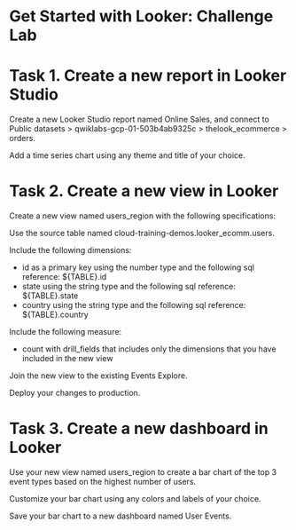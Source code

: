 # Get Started with Looker: Challenge Lab


# Task 1. Create a new report in Looker Studio
Create a new Looker Studio report named Online Sales, and connect to Public datasets > qwiklabs-gcp-01-503b4ab9325c > thelook_ecommerce > orders.

Add a time series chart using any theme and title of your choice.


# Task 2. Create a new view in Looker
Create a new view named users_region with the following specifications:

Use the source table named cloud-training-demos.looker_ecomm.users.

Include the following dimensions:

- id as a primary key using the number type and the following sql reference: ${TABLE}.id
- state using the string type and the following sql reference: ${TABLE}.state
- country using the string type and the following sql reference: ${TABLE}.country

Include the following measure:
- count with drill_fields that includes only the dimensions that you have included in the new view

Join the new view to the existing Events Explore.

Deploy your changes to production.



# Task 3. Create a new dashboard in Looker
Use your new view named users_region to create a bar chart of the top 3 event types based on the highest number of users.

Customize your bar chart using any colors and labels of your choice.

Save your bar chart to a new dashboard named User Events.